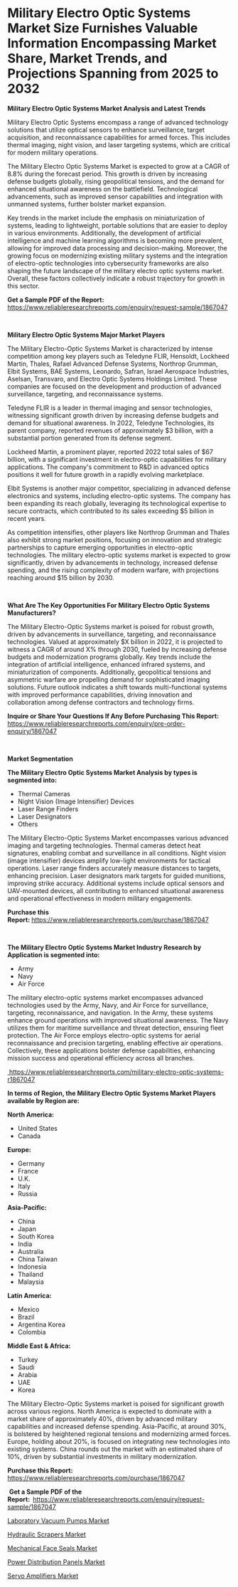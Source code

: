 <p><h1>Military Electro Optic Systems Market Size Furnishes Valuable Information Encompassing Market Share, Market Trends, and Projections Spanning from 2025 to 2032</h1></p><p><strong>Military Electro Optic Systems Market Analysis and Latest Trends</strong></p>
<p><p>Military Electro Optic Systems encompass a range of advanced technology solutions that utilize optical sensors to enhance surveillance, target acquisition, and reconnaissance capabilities for armed forces. This includes thermal imaging, night vision, and laser targeting systems, which are critical for modern military operations.</p><p>The Military Electro Optic Systems Market is expected to grow at a CAGR of 8.8% during the forecast period. This growth is driven by increasing defense budgets globally, rising geopolitical tensions, and the demand for enhanced situational awareness on the battlefield. Technological advancements, such as improved sensor capabilities and integration with unmanned systems, further bolster market expansion.</p><p>Key trends in the market include the emphasis on miniaturization of systems, leading to lightweight, portable solutions that are easier to deploy in various environments. Additionally, the development of artificial intelligence and machine learning algorithms is becoming more prevalent, allowing for improved data processing and decision-making. Moreover, the growing focus on modernizing existing military systems and the integration of electro-optic technologies into cybersecurity frameworks are also shaping the future landscape of the military electro optic systems market. Overall, these factors collectively indicate a robust trajectory for growth in this sector.</p></p>
<p><strong>Get a Sample PDF of the Report:&nbsp;</strong> <a href="https://www.reliableresearchreports.com/enquiry/request-sample/1867047?utm_campaign=117&utm_medium=2&utm_source=Github&utm_content=ia&utm_term=19022025&utm_id=military-electro-optic-systems">https://www.reliableresearchreports.com/enquiry/request-sample/1867047</a></p>
<p>&nbsp;</p>
<p><strong>Military Electro Optic Systems Major Market Players</strong></p>
<p><p>The Military Electro-Optic Systems Market is characterized by intense competition among key players such as Teledyne FLIR, Hensoldt, Lockheed Martin, Thales, Rafael Advanced Defense Systems, Northrop Grumman, Elbit Systems, BAE Systems, Leonardo, Safran, Israel Aerospace Industries, Aselsan, Transvaro, and Electro Optic Systems Holdings Limited. These companies are focused on the development and production of advanced surveillance, targeting, and reconnaissance systems.</p><p>Teledyne FLIR is a leader in thermal imaging and sensor technologies, witnessing significant growth driven by increasing defense budgets and demand for situational awareness. In 2022, Teledyne Technologies, its parent company, reported revenues of approximately $3 billion, with a substantial portion generated from its defense segment.</p><p>Lockheed Martin, a prominent player, reported 2022 total sales of $67 billion, with a significant investment in electro-optic capabilities for military applications. The company's commitment to R&D in advanced optics positions it well for future growth in a rapidly evolving marketplace.</p><p>Elbit Systems is another major competitor, specializing in advanced defense electronics and systems, including electro-optic systems. The company has been expanding its reach globally, leveraging its technological expertise to secure contracts, which contributed to its sales exceeding $5 billion in recent years.</p><p>As competition intensifies, other players like Northrop Grumman and Thales also exhibit strong market positions, focusing on innovation and strategic partnerships to capture emerging opportunities in electro-optic technologies. The military electro-optic systems market is expected to grow significantly, driven by advancements in technology, increased defense spending, and the rising complexity of modern warfare, with projections reaching around $15 billion by 2030.</p></p>
<p>&nbsp;</p>
<p><strong>What Are The Key Opportunities For Military Electro Optic Systems Manufacturers?</strong></p>
<p><p>The Military Electro-Optic Systems market is poised for robust growth, driven by advancements in surveillance, targeting, and reconnaissance technologies. Valued at approximately $X billion in 2022, it is projected to witness a CAGR of around X% through 2030, fueled by increasing defense budgets and modernization programs globally. Key trends include the integration of artificial intelligence, enhanced infrared systems, and miniaturization of components. Additionally, geopolitical tensions and asymmetric warfare are propelling demand for sophisticated imaging solutions. Future outlook indicates a shift towards multi-functional systems with improved performance capabilities, driving innovation and collaboration among defense contractors and technology firms.</p></p>
<p><strong>Inquire or Share Your Questions If Any Before Purchasing This Report:</strong> <a href="https://www.reliableresearchreports.com/enquiry/pre-order-enquiry/1867047?utm_campaign=117&utm_medium=2&utm_source=Github&utm_content=ia&utm_term=19022025&utm_id=military-electro-optic-systems">https://www.reliableresearchreports.com/enquiry/pre-order-enquiry/1867047</a></p>
<p>&nbsp;</p>
<p><strong>Market Segmentation</strong></p>
<p><strong>The Military Electro Optic Systems Market Analysis by types is segmented into:</strong></p>
<p><ul><li>Thermal Cameras</li><li>Night Vision (Image Intensifier) Devices</li><li>Laser Range Finders</li><li>Laser Designators</li><li>Others</li></ul></p>
<p><p>The Military Electro-Optic Systems Market encompasses various advanced imaging and targeting technologies. Thermal cameras detect heat signatures, enabling combat and surveillance in all conditions. Night vision (image intensifier) devices amplify low-light environments for tactical operations. Laser range finders accurately measure distances to targets, enhancing precision. Laser designators mark targets for guided munitions, improving strike accuracy. Additional systems include optical sensors and UAV-mounted devices, all contributing to enhanced situational awareness and operational effectiveness in modern military engagements.</p></p>
<p><strong>Purchase this Report:&nbsp;</strong><a href="https://www.reliableresearchreports.com/purchase/1867047?utm_campaign=117&utm_medium=2&utm_source=Github&utm_content=ia&utm_term=19022025&utm_id=military-electro-optic-systems">https://www.reliableresearchreports.com/purchase/1867047</a></p>
<p>&nbsp;</p>
<p><strong>The Military Electro Optic Systems Market Industry Research by Application is segmented into:</strong></p>
<p><ul><li>Army</li><li>Navy</li><li>Air Force</li></ul></p>
<p><p>The military electro-optic systems market encompasses advanced technologies used by the Army, Navy, and Air Force for surveillance, targeting, reconnaissance, and navigation. In the Army, these systems enhance ground operations with improved situational awareness. The Navy utilizes them for maritime surveillance and threat detection, ensuring fleet protection. The Air Force employs electro-optic systems for aerial reconnaissance and precision targeting, enabling effective air operations. Collectively, these applications bolster defense capabilities, enhancing mission success and operational efficiency across all branches.</p></p>
<p><a href="https://www.reliableresearchreports.com/military-electro-optic-systems-r1867047?utm_campaign=117&utm_medium=2&utm_source=Github&utm_content=ia&utm_term=19022025&utm_id=military-electro-optic-systems">&nbsp;https://www.reliableresearchreports.com/military-electro-optic-systems-r1867047</a></p>
<p><strong>In terms of Region, the Military Electro Optic Systems Market Players available by Region are:</strong></p>
<p>
    <p> <strong> North America: </strong>
        <ul>
            <li>United States</li>
            <li>Canada</li>
        </ul>
        </p> 
    <p> <strong> Europe: </strong>
        <ul>
            <li>Germany</li>
            <li>France</li>
            <li>U.K.</li>
            <li>Italy</li>
            <li>Russia</li>
        </ul>
        </p> 
    <p> <strong> Asia-Pacific: </strong>
        <ul>
            <li>China</li>
            <li>Japan</li>
            <li>South Korea</li>
            <li>India</li>
            <li>Australia</li>
            <li>China Taiwan</li>
            <li>Indonesia</li>
            <li>Thailand</li>
            <li>Malaysia</li>
        </ul>
        </p> 
    <p> <strong> Latin America: </strong>
        <ul>
            <li>Mexico</li>
            <li>Brazil</li>
            <li>Argentina Korea</li>
            <li>Colombia</li>
        </ul>
        </p> 
    <p> <strong> Middle East & Africa: </strong>
        <ul>
            <li>Turkey</li>
            <li>Saudi</li>
            <li>Arabia</li>
            <li>UAE</li>
            <li>Korea</li>
        </ul>
    </p>
    </p>
<p><p>The Military Electro-Optic Systems market is poised for significant growth across various regions. North America is expected to dominate with a market share of approximately 40%, driven by advanced military capabilities and increased defense spending. Asia-Pacific, at around 30%, is bolstered by heightened regional tensions and modernizing armed forces. Europe, holding about 20%, is focused on integrating new technologies into existing systems. China rounds out the market with an estimated share of 10%, driven by substantial investments in military modernization.</p></p>
<p><strong>Purchase this Report: </strong><a href="https://www.reliableresearchreports.com/purchase/1867047?utm_campaign=117&utm_medium=2&utm_source=Github&utm_content=ia&utm_term=19022025&utm_id=military-electro-optic-systems">https://www.reliableresearchreports.com/purchase/1867047</a></p>
<p>&nbsp;<strong>Get a Sample PDF of the Report:&nbsp;&nbsp;</strong><a href="https://www.reliableresearchreports.com/enquiry/request-sample/1867047?utm_campaign=117&utm_medium=2&utm_source=Github&utm_content=ia&utm_term=19022025&utm_id=military-electro-optic-systems">https://www.reliableresearchreports.com/enquiry/request-sample/1867047</a></p>
<p><strong></strong></p>
<p><p><a href="https://github.com/memorirummy/Market-Research-Report-List-1/blob/main/laboratory-vacuum-pumps-market.md?utm_campaign=117&utm_medium=2&utm_source=Github&utm_content=ia&utm_term=19022025&utm_id=military-electro-optic-systems">Laboratory Vacuum Pumps Market</a></p><p><a href="https://github.com/aksayvoogdt/Market-Research-Report-List-1/blob/main/hydraulic-scrapers-market.md?utm_campaign=117&utm_medium=2&utm_source=Github&utm_content=ia&utm_term=19022025&utm_id=military-electro-optic-systems">Hydraulic Scrapers Market</a></p><p><a href="https://github.com/itayjedhe/Market-Research-Report-List-1/blob/main/mechanical-face-seals-market.md?utm_campaign=117&utm_medium=2&utm_source=Github&utm_content=ia&utm_term=19022025&utm_id=military-electro-optic-systems">Mechanical Face Seals Market</a></p><p><a href="https://github.com/eusoffyhanty/Market-Research-Report-List-1/blob/main/power-distribution-panels-market.md?utm_campaign=117&utm_medium=2&utm_source=Github&utm_content=ia&utm_term=19022025&utm_id=military-electro-optic-systems">Power Distribution Panels Market</a></p><p><a href="https://github.com/alasmyayock/Market-Research-Report-List-1/blob/main/servo-amplifiers-market.md?utm_campaign=117&utm_medium=2&utm_source=Github&utm_content=ia&utm_term=19022025&utm_id=military-electro-optic-systems">Servo Amplifiers Market</a></p></p>